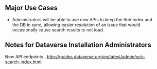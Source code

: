 ## Major Use Cases

- Administrators will be able to use new APIs to keep the Solr index and the DB in sync, allowing easier resolution of an issue that would occasionally cause search results to not load. 

## Notes for Dataverse Installation Administrators

New API endpoints...http://guides.dataverse.org/en/latest/admin/solr-search-index.html

